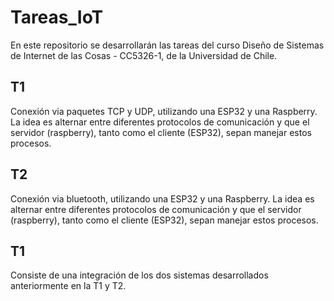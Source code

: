 # Tareas_IoT

En este repositorio se desarrollarán las tareas del curso Diseño de Sistemas de Internet de las Cosas - CC5326-1, de la Universidad de Chile. 

## T1

Conexión via paquetes TCP y UDP, utilizando una ESP32 y una Raspberry. La idea es alternar entre diferentes protocolos de comunicación y que el servidor (raspberry), tanto como el cliente (ESP32), sepan manejar estos procesos. 

## T2

Conexión via bluetooth, utilizando una ESP32 y una Raspberry. La idea es alternar entre diferentes protocolos de comunicación y que el servidor (raspberry), tanto como el cliente (ESP32), sepan manejar estos procesos. 

## T1

Consiste de una integración de los dos sistemas desarrollados anteriormente en la T1 y T2.